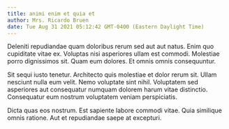 ```yaml
---
title: animi enim et quia et
author: Mrs. Ricardo Bruen
date: Tue Aug 31 2021 05:12:42 GMT-0400 (Eastern Daylight Time)
---
```

Deleniti repudiandae quam doloribus rerum sed aut aut natus. Enim quo cupiditate vitae ex. Voluptas nisi asperiores ullam est commodi. Molestiae porro dignissimos sit. Quam eum dolores. Et omnis omnis consequuntur.

 Sit sequi iusto tenetur. Architecto quis molestiae et dolor rerum sit. Ullam nesciunt nulla eum velit. Nemo voluptate sint nihil. Voluptatem sed asperiores aut consequatur numquam dolorem harum vitae distinctio. Consequatur eum nostrum voluptatem veniam perspiciatis.

 Dicta quas eos nostrum. Est sapiente labore commodi vitae. Quia similique omnis ratione. Aut et repudiandae saepe at excepturi.